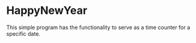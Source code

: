 # HappyNewYear
This simple program has the functionality to serve as a time counter for a specific date.

